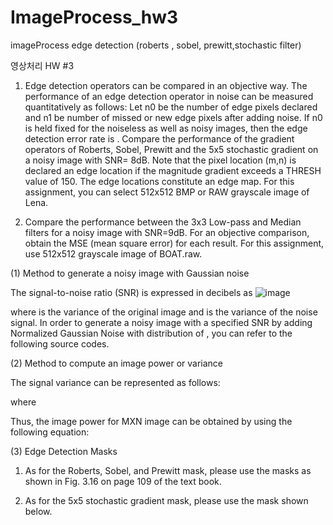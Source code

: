 # ImageProcess_hw3
imageProcess edge detection (roberts , sobel, prewitt,stochastic filter)

영상처리 HW #3


1. Edge detection operators can be compared in an objective way. The performance of an edge detection operator in noise can be measured quantitatively as follows: Let n0 be the number of edge pixels declared and n1 be number of missed or new edge pixels after adding noise. If n0 is held fixed for the noiseless as well as noisy images, then the edge detection error rate is
                        .
Compare the performance of the gradient operators of Roberts, Sobel, Prewitt and the 5x5 stochastic gradient on a noisy image with SNR= 8dB. 
Note that the pixel location (m,n) is declared an edge location if the magnitude gradient   exceeds a THRESH value of 150. The edge locations constitute an edge map. For this assignment, you can select 512x512 BMP or RAW grayscale image of Lena. 





2. Compare the performance between the 3x3 Low-pass and Median filters for a noisy image with SNR=9dB. For an objective comparison, obtain the MSE (mean square error) for each result. For this assignment, use 512x512 grayscale image of BOAT.raw.  






(1) Method to generate a noisy image with Gaussian noise

The signal-to-noise ratio (SNR) is expressed in decibels as 
![image](https://user-images.githubusercontent.com/36159663/57966745-10c3d880-7991-11e9-8c3d-8b6f70953ea1.png)

where   is the variance of the original image and   is the variance of the noise signal. In order to generate a noisy image with a specified SNR by adding Normalized Gaussian Noise with distribution of  , you can refer to the following source codes.



 (2) Method to compute an image power or variance

The signal variance can be represented as follows:
 
where  

Thus, the image power for MXN image can be obtained by using the following equation:




(3) Edge Detection Masks

1) As for the Roberts, Sobel, and Prewitt mask, please use the masks as shown in Fig. 3.16 on page 109 of the text book.

2) As for the 5x5 stochastic gradient mask, please use the mask shown below.











